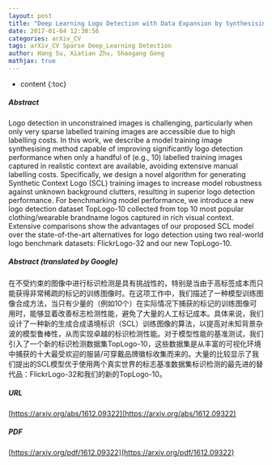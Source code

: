 ```yaml
---
layout: post
title: "Deep Learning Logo Detection with Data Expansion by Synthesising Context"
date: 2017-01-04 12:30:56
categories: arXiv_CV
tags: arXiv_CV Sparse Deep_Learning Detection
author: Hang Su, Xiatian Zhu, Shaogang Gong
mathjax: true
---
```


* content
{:toc}

##### Abstract
Logo detection in unconstrained images is challenging, particularly when only very sparse labelled training images are accessible due to high labelling costs. In this work, we describe a model training image synthesising method capable of improving significantly logo detection performance when only a handful of (e.g., 10) labelled training images captured in realistic context are available, avoiding extensive manual labelling costs. Specifically, we design a novel algorithm for generating Synthetic Context Logo (SCL) training images to increase model robustness against unknown background clutters, resulting in superior logo detection performance. For benchmarking model performance, we introduce a new logo detection dataset TopLogo-10 collected from top 10 most popular clothing/wearable brandname logos captured in rich visual context. Extensive comparisons show the advantages of our proposed SCL model over the state-of-the-art alternatives for logo detection using two real-world logo benchmark datasets: FlickrLogo-32 and our new TopLogo-10.

##### Abstract (translated by Google)
在不受约束的图像中进行标识检测是具有挑战性的，特别是当由于高标签成本而只能获得非常稀疏的标记的训练图像时。在这项工作中，我们描述了一种模型训练图像合成方法，当只有少量的（例如10个）在实际情况下捕获的标记的训练图像可用时，能够显着改善标志检测性能，避免了大量的人工标记成本。具体来说，我们设计了一种新的生成合成语境标识（SCL）训练图像的算法，以提高对未知背景杂波的模型鲁棒性，从而实现卓越的标识检测性能。对于模型性能的基准测试，我们引入了一个新的标识检测数据集TopLogo-10，这些数据集是从丰富的可视化环境中捕获的十大最受欢迎的服装/可穿戴品牌徽标收集而来的。大量的比较显示了我们提出的SCL模型优于使用两个真实世界的标志基准数据集标识检测的最先进的替代品：FlickrLogo-32和我们的新的TopLogo-10。

##### URL
[https://arxiv.org/abs/1612.09322](https://arxiv.org/abs/1612.09322)

##### PDF
[https://arxiv.org/pdf/1612.09322](https://arxiv.org/pdf/1612.09322)


